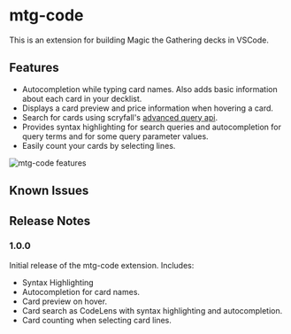 # mtg-code

This is an extension for building Magic the Gathering decks in VSCode. 
## Features

* Autocompletion while typing card names. Also adds basic information about each card in your decklist.
* Displays a card preview and price information when hovering a card.
* Search for cards using scryfall's [advanced query api](https://scryfall.com/docs/syntax). 
* Provides syntax highlighting for search queries and autocompletion for query terms and for some query parameter values.
* Easily count your cards by selecting lines.

![mtg-code features](static/mtg-code-basic-features.gif?raw=true "mtg-code features")

## Known Issues

## Release Notes

### 1.0.0

Initial release of the mtg-code extension. Includes:
* Syntax Highlighting
* Autocompletion for card names.
* Card preview on hover.
* Card search as CodeLens with syntax highlighting and autocompletion.
* Card counting when selecting card lines.